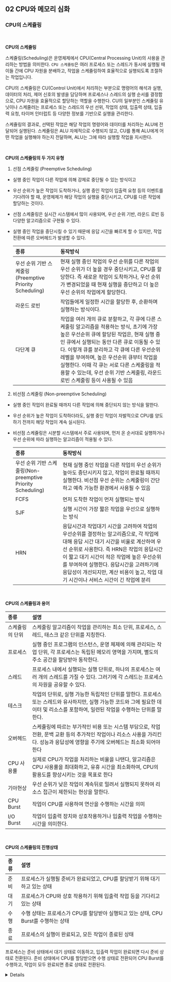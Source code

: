 ## 02 CPU와 메모리 심화

### CPU의 스케쥴링
<br/>

**CPU의 스케쥴링**<br/>

스케쥴링(Scheduling)은 운영체제에서 CPU(Central Processing Unit)의 사용을 관리하는 방법을 의미한다. `CPU 스케쥴링`은 여러 프로세스 또는 스레드가 동시에 실행될 때 이들 간에 CPU 자원을 분배하고, 작업을 스케쥴링하여 효율적으로 실행되도록 조절하는 작업입니다. 

CPU의 스케쥴링은 CU(Control Unit)에서 처리하는 부분으로 명령어의 해석과 실행, 데이터의 처리, 제어 신호의 발생을 담당하며 프로세스나 스레드의 실행 순서를 결정함으로, CPU 자원을 효율적으로 할당하는 역할을 수행한다. CU의 일부분인 스케쥴링 유닛이나 스케줄러는 프로세스 또는 스레드의 우선 선위, 작업의 상태, 입출력 상태, 입출력 요청, 타이머 인터럽트 등 다양한 정보를 기반으로 실행을 관리한다. 

스케쥴링의 결과로, 선택된 작업은 해당 작업의 명령어와 데이터를 처리하는 ALU에 전달되어 실행된다. 스케쥴링은 ALU 자체적으로 수행되지 않고, CU를 통해 ALU에게 어떤 작업을 실행해야 하는지 전달하며, ALU는 그에 따라 실행할 작업을 지시한다. 

<br/>

**CPU의 스케쥴링의 두 가지 유형**<br/>
1. 선점 스케줄링 (Preemptive Scheduling)
- 실행 중인 작업이 다른 작업에 의해 강제로 중단될 수 있는 방식이고
- 우선 순위가 높은 작업이 도착하거나, 실행 중인 작업이 입출력 요청 등의 이벤트를 기다려야 할 때, 운영체제가 해당 작업의 실행을 중단시키고, CPU를 다른 작업에 할당하는 것이다. 
- 선점 스케줄링은 실시간 시스템에서 많이 사용되며, 우선 순위 기반, 라운드 로빈 등 다양한 알고리즘으로 구현될 수 있다. 
- 실행 중인 작업을 중단시킬 수 있기 때문에 응답 시간을 빠르게 할 수 있지만, 작업 전환에 따른 오버헤드가 발생할 수 있다. 

  |종류|동작방식|
  |:--|:--|
  |우선 순위 기반 스케줄링(Preemptive Priority Scheduling)|현재 실행 중인 작업의 우선 순위를 다른 작업의 우선 순위가 더 높을 경우 중단시키고, CPU를 할당한다. 즉 새로운 작업이 도착하거나, 우선 순위가 변경되었을 때 현재 실행을 중단하고 더 높은 우선 순위의 작업에게 할당한다.|
  |라운드 로빈|작업들에게 일정한 시간을 할당한 후, 순환하며 실행하는 방식이다.|
  |다단계 큐|작업을 여러 개의 큐로 분할하고, 각 큐에 다른 스케줄링 알고리즘을 적용하는 방식, 초기에 가장 높은 우선순위 큐에 할당된 작업은, 현재 실행 중인 큐에서 실행되는 동안 다른 큐로 이동될 수 있다. 이렇개 큐를 분리하고 각 큐에 다른 우선순위 레벨을 부여하며, 높은 우선순위 큐부터 작업을 실행한다. 이때 각 큐는 서로 다른 스케줄링을 적용할 수 있는데, 우선 순위 기반 스케줄링, 라운드 로빈 스케줄링 등이 사용될 수 있음|

2. 비선점 스케줄링 (Non-preemptive Scheduling)
- 실행 중인 작업이 완료될 때까지 다른 작업에 의해 중단되지 않는 방식을 말한다. 
- 우선 순위가 높은 작업이 도착하더라도, 실행 중인 작업이 자발적으로 CPU를 양도하기 전까지 해당 작업이 계속 실시된다. 
- 비선점 스케쥴링은 시분할 시스템에서 주로 사용되며, 먼저 온 순서대로 실행하거나 우선 순위에 따라 실행하는 알고리즘이 적용될 수 있다. 

  |종류|동작방식|
  |:--|:--|
  |우선 순위 기반 스케줄링(Non-preemptive Priority Scheduling)|현재 실행 중인 작업을 다른 작업의 우선 순위가 높아도 중단시키지 않고, 작업이 완료될 때까지 실행한다. 비선점 우선 순위는 스케줄링이 간단하고 예측 가능한 환경에서 사용될 수 있음|
  |FCFS|먼저 도착한 작업이 먼저 실행되는 방식|
  |SJF|실행 시간이 가장 짧은 작업을 우선으로 실행하는 방식|
  |HRN|응답시간과 작업대기 시간을 고려하여 작업의 우선순위를 결정하는 알고리즘으로, 각 작업에 대해 응답 시간 대기 시간을 비율로 계산하여 우선 순위로 사용한다. 즉 HRN은 작업의 응답시간이 짧고 대기 시간이 적은 작업에 높은 우선순위를 부여하여 실행한다. 응답시간을 고려하기에 응답성이 개선되지만, 계산 비용이 높고, 작업 대기 시간이나 서비스 시간이 긴 작업에 분리|

  <br/>

**CPU의 스케쥴링과 용어**<br/>

  |종류|설명|
  |:--|:--|
  |스케쥴링의 단위|스케줄링 알고리즘이 작업을 관리하는 최소 단위, 프로세스, 스레드, 태스크 같은 단위를 지칭한다.|
  |프로세스|실행 중인 프로그램의 인스턴스, 운영 체제에 의해 관리되는 작업 단위, 각 프로세스는 독립된 메모리 영역을 가지며, 별도의 주소 공간을 할당받아 동작한다. |
  |스레드|프로세스 내에서 실행되는 실행 단위로, 하나의 프로세스는 여러 개의 스레드를 가질 수 있다. 그러기에 각 스레드는 프로세스의 자원을 공유할 수 있다.|
  |테스크|작업의 단위로, 실행 가능한 독립적인 단위를 말한다. 프로세스 또는 스레드와 유사하지만, 실행 가능한 코드와 그에 필요한 데이터 및 리소스를 포함하여, 일련된 작업을 수행하는 단위를 말한다.|
  |오버헤드|스케쥴링에 따르는 부가적인 비용 또는 시스템 부담으로, 작업 전환, 문백 교환 등의 추가적인 작업이나 리소스 사용을 가리킨다. 성능과 응답성에 영향을 주기에 오버헤드는 최소화 되어야 한다|
  |CPU 사용률|실제로 CPU가 작업을 처리하는 비율을 나탠다, 알고리즘은 CPU 사용률을 최대화하고, 유휴 시간을 최소화하여, CPU의 활용도를 향상시키는 것을 목표로 한다|
  |기아현상| 우선 순위가 낮은 작업이 계속뒤로 밀려서 실행되지 못하여 리소스 접근이 제한되는 현상을 말한다.|
  |CPU Burst|작업이 CPU를 사용하여 연산을 수행하는 시간을 의미|
  |I/O Burst| 작업이 입출력 장치와 상호작용하거나 입출력 작업을 수행하는 시간을 의미한다.|
  

<br/>

**CPU의 스케쥴링의 진행상태**<br/>

  |종류|설명|
  |:--|:--|
  |준비|프로세스가 실행될 준비가 완료되었고, CPU를 할당받기 위해 대기하고 있는 상태|
  |대기|프로세스가 CPU와 상호 작용하기 위해 입출력 작업 등을 기다리고 있는 상태|
  |수행|수행 상태는 프로세스가 CPU를 할당받아 실행되고 있는 상태, CPU Burst를 수행하는 상태|
  |종료|프로세스의 실행이 완료되고, 모든 작업이 종료된 상태|

  프로세스는 준비 상태에서 대기 상태로 이동하고, 입출력 작업이 완료되면 다시 준비 상태로 전환된다. 준비 상태에서 CPU를 할당받으면 수행 상태로 전환되어 CPU Burst를 수행하고, 작업이 모두 완료되면 종료 상태로 전환된다.



<details>
<summay>정리전 내용들</summay>

**CPU 심화, 스케쥴링**
- 프로세서 : 프로그램을 실행해주는 주체 `ex. 카카오톡`
- 쓰레드 : 작업을 처리해주는 주제 `ex. 메시지 발송`
- CPU를 잘 사용하기 위해서는 프로세서를 잘 배정해야 한다. 이는 한정된 자원으로 최대한 성능을 이끌어내야 하기 때문이다. 
- 운영체제(OS)는 실행 대기중인 프로그램(프로세서)들에게 CPU 자원 배정을 적절히 하여 시스템의 성능을 끌어올릴 수 있게 됩니다. 

- `오버헤드 최소화` : 프로세서가 필요한 자원보다 더 많이 사용하는 것, `투머치`
- `사용률 최대화` : `알잘딱깔쎈`
- `공평하게 분배, 기아현상` : 프로세스가 자원할당을 못받아서 대기하고 있는 상태 

**CPU 심화, 스케쥴링 단위**
1. CPU Brust : 프로세서의 사용중에 연속적으로 CPU를 사용하는 구간, 실제 스케쥴링의 단위
2. I/O Brust : 입력대기, 출력 대기의 시간 
3. `스케쥴링 알고리즘의 평가` : CPU 이용률(작업처리하난 시간의 비율), 처리량(시간당 처리하는 프로세서의 수),  총 처리시간, 대기시간, 응답시간
 
**CPU 심화, 스케쥴링 종류**
1. 선점 스케쥴링 : OS가 나서서 CPU사용권을 '선점'하고, 특정 요건에 따라 각 프로세스의 요청이 있을 때 프로세스에게 분배하는 방식, OS가 필요에 따라 프로세스의 요청이 있을 때 강제로 회수할 수 있다. 

    - `우선순위 스케줄링` : 미리 주어진 프로세스의 우선순위에 따라서 할당, 그러나 우선순위가 낮은 프로세스는 할당되지 않기도 하는 문제가 있을 수 있으며, 대기사간이 높은 기아 현상이 발생될 수 있다.  
    - `라운드로빈` :정해진 시간 할당량 만큼 프로세스를 할당한 뒤, 작업이 끝난 프로세스는 준비완료 큐(순환 큐)의 가장 마지막에 가서 재할당을 기다리는 방법, `빈번한 문맥 전환(Context Switching)이 발생`
    - `다단계 큐` : 준비완료 큐를 여러개의 큐로 분류하여 각 큐가 각각 다른 스케쥴링 알고리즘을 가지는 방식. 메모리 크기, 우선순위, 유형 등 프로세스의 특성에 따라 하나의 큐에 영구적으로 할당

2. 비선점 스케쥴링 : 어떤 프로세스가 CPU를 할당받으면 그 프로세스가 종료되거나, 입출력 요구가 발생하여 자발적으로 중지될 때 까지 계속 실행되도록 보장하는 방법있다. 

    - 순서대로 처리되는 공정성, 응답시간을 예상
    - 호출빈도가 낮고, 문백교환에 의한 오버헤드가 적다.
    - 그러나 CPU 사용시간이 긴 프로세스가 다른 프로세스들을 대기시킬 수 있다는 단점 

    - `First Come , First Serve` : FIFO큐(먼저 입력된것 먼저 출력), 큐에 도착한 순서대로 
      - 호위효과(Convoy Effect) : 프로세서가 선점되면, 나머지 프로세서들이 대기하는 것 
    - `Shorted Job First` : 버스트 타임이 가장 짦은, 최단작업을 우선 스케쥴링 하는 알고리즘
      - 대기 시간이 가장 작다. 
      - 다음 프로세서의 버스트시간을 계산하기 어렵다는 단점이 있다. 
    - `Highest Response-ratio Next` : 우선순위를 계산하여 점유 불평등을 보완  

**CPU 스케줄링 정리**
1. 준비상태 : 예, 카카오톡을 띄워서 메시지를 입력하고 있을 때
2. 대기상태 : 카카오톡이 비활성화 되어있거나, 가만히 상대방의 답장을 기다릴때
3. 수행상태 : 사용자가 메시지를 발송하거나 상대방의 메시지를 수신할때
4. 종료상태 : 카카오톡 프로그램을 종료 


**메모리 심화, 캐시란?**

    메모리 계층은 경제성 때문이었다. 

- `캐시` : 데이터를 저장해 놓는 임시서장소로, CPU(MMU)가 메인 메모리에서 데이터를 읽어오는 작업을 처리할 때, 캐시가 중간에서 한번 더 메인메모리의 데이터를 복사해두는 거라고 보면 된다.
- `병목현상 개선` : 빠른 장치와 느린 장치 사이의 속도 차이를 줄이기 위한 메모리 
- 캐시는 계층과 계층 사이의 속도차이를 해결하기 위한 임시 저장소이다. 
- `레지스터` : CPU의 연산을 위한 저장소 
- `SRAM` : 말그대로 임시저장소 역할을 수행하기 구분합니다. 

**메모리 심화, 캐시와 지역성**
1. 시간 지역성 : 최근 사용한 데이터에 다시 접근하려는 특성으로, for문의 i에 해당된다. 

```javascript 
for(let i=0; i<5; i++){
	console.log(i) // 0 1 2 3 4
}
```

2. 공간 지역성 : 최근 접근한 데이터를 이루고 있는 공간이나 그 가까운 공간에 접근하는 특성으로, arr 배열 원소에 대한 공간을 의미한다. 

```javascript 
let arr = [];

for(let i=0; i<5; i++){
	arr.push(i)
}
// arr = [0,1,2,3,4]
```

**메모리 심화, 캐시 getter, Miss**
1. `캐시히트` : 캐시에서 원하는 데이터를 찾는 것, 위치도 가깝고 CPU 내부버스를 기반으로 작동
2. `캐시미스` : 해당 데이터가 없기에, 주메모리로 가서 데이터를 찾아오는 것, 
3. `캐시매핑` : 캐시의 히트률을 높이는 것이다. 
  - (1) 직접매핑 : 주소값으로 매핑, 충돌이 발생
  - (2) 연관매핑 : 순서를 일치하지 않고 관련성으로 매핑, 충돌은 적지만, 모든 블록을 탐색 느림
  - (3) 집한 연관 매핑 : 순서일치, 집합을 둬서 저장, 블록화, 검색이 효율적이다. 

**메모리 심화, 메모리 할당**
1. 연속할당 : 
  - 고정분할(내부 단편화 발생, 메모리보다 작은 프로그램이 작은 경우, 공간이 많이 비는 것)
  - 가변분할 방식(메모리보다 프로그램이 커서 들어가지 못하는 공간이 많이 발생)
2. 불연속 할당 : 운영체제에서 여러 개의 작업을 효율적으로 수행하는 부분에서 불연석 할당방식을 사용
  - 페이징 : 페이지 단위로 나누어, 메모리의 서로 다른 위치에 프로세서를 할당, 빈데이터의 크기가 균일하지 않은 문제가 사라지지만, 주소 변환이 복잡하다. 
  - 세그멘테이션 : 의미단위로 나누어, 공유와 보안 측면이 좋다. 빈데이터 크가가 균일하지 않은 문제 발생
  - 페이지드 세그멘테이션 : 공유나 보안은 세그먼트로, 문리적 메모리는 페이지로 나눈다. 

**메모리 심화, 메모리 할당, 페이지 교체 알고리즘**
1. 오프라인 알고리즘 : 입력 데이터를 모두 가지고 있는 알고리즘, 실행시간 공간 사용량을 예측할 수 있다. 
2. 시간기반 알고리즘
  - FIFO(First In First Out) : 가장 먼저 온 페이지를 교체 영역에 가장 먼저 놓는 방법, 구현이 간단하지만, 오래된 데이터가 최근에 사용된 데이터와 비슷한 경우에 성능이 저하될 수 있습니다.
  - LRU(Least Recently Used) : 참조가 가장 오래된 페이지를 교체하는 방법, 오랜된 것을 파악하기 위해 각 페이지마다 계수기, 스택을 두어야한다는 문제점 발생하지만, 캐시 히트(hit)율을 높일 수 있습니다. 
  - NUR(Not Used Recently) : clock 알고리즘 최근사용여부를 0,1로 표시하여 교체하는 방법
    - LRU : 데이터를 사용할 때마다 최근 사용 시간을 갱신
    - NUR : 사용하지 않은 데이터를 주기적으로 스캔하여 최근 사용 여부를 판단
3. 빈도기반 알고리즘 
  - LFU(Least Frequently Used) : 가장 참조 횟수가 적은 페이지를 교체, LFU 알고리즘은 일부 데이터가 빈번하게 사용되는 경우에는 성능 저하가 발생할 수 있습니다.


**리액트의 상태관리와 메모리**

리액트의 상태관리는 메모리 부분에서 중요한 요소이다. 대표적으로 `리덕스`와 `리액트쿼리` 라이브러리가 있고 이 둘은 메모리 측면에서 상태관리의 방식이 다르다. 간략하게 리덕스는 전역 상태를 관리하는 중앙 집중식 스토어를 사용하고, 리액트 쿼리는 캐시를 사용하여 컴포넌트 트리 내에서 데이터를 쿼리하고 관리한다. 

  - 컴포넌트 트리 : 컴포넌트들이 계층적으로 구성되는 구조
  - 쿼리 : 데이터를 요청하고 가져오는 작업으로, 컴포넌트가 필요한 데이터를 요청하고 해당 데이터를 캐싱하여 재사용할 수 있게 해준다. 
  - `컴포넌트 트리 내에서 데이터를 쿼리하고` : 컴포넌트는 필요한 데이터에 대한 쿼리를 수행하고, 이전에 캐싱된 데이터를 사용하여 성능을 향상시키고 중복된 요청을 피할 수 있게 된다. 

1. 리덕스와 메모리 : 리덕스의 상태는 주 메모리에 저장되며, 상태 변경 시 해당 상태를 사용하는 모든 컴포넌트가 업데이트 된다. 

  그러나 캐시에 대한 부분이 없기에 다른 컴포넌트로 이동한 후에 동일한 요청을 수행할 경우, 리덕스는 요청을 다시 실행한다. 이를 통해 중복된 네트워크 요청이 발생될 수 있고, 필요하지 않은 데이터 요청을 실행할 수 있다는 점을 의미한다. 그러기에 네트워크 요청과 관련된 성능 개선을 위해서는 캐싱, 메모이제이션 등의 방법을 추가로 사용하여 중복 요청을 피하고 불필요한 네트워트 요청을 최소화하는 작업이 필요하다. 

  - ThunkAPI 기준, Reselect와 같은 라이브러리를 사용하면 메모이제이션을 활용
  - ThunkAPI를 사용하면 리덕스에서 네트워크 요청을 수행할 수 있지만, 리액트 쿼리는 네트워크 요청에 특화된 상태 관리 라이브러리로써 더 효율적일 수 있습니다.
  - 리덕스와 ThunkAPI는 상태 관리와 비동기 작업을 위해 강력한 도구입니다. 그러나 네트워크 요청에 초점을 두는 경우에는 리액트 쿼리가 더 많은 기능과 편의성을 제공할 수 있습니다. 따라서 프로젝트의 요구 사항과 상황에 맞게 리액트 쿼리를 활용하여 네트워크 요청을 처리하는 것이 좋을 수 있습니다.

2. 리액트쿼리와 메모리 : 리액트의 공식 상태관리 라이브러리인데, 캐시를 사용하여 데이터를 저장하고 관리한다. 리액트 쿼리의 캐시는 컴포넌트 트리 내에서 데이터를 효율적으로 쿼리하고 캐싱하여 성능을 최적화한다. 컴포넌트는 데이터를 구독하고 필요한 경우 쿼리를 실행하여 데이터를 가져온다. 다른 컴포넌트에서 동일한 데이터에 대한 쿼리를 수행할 때 재사용될 수 있다. 

    이때 주의할 점은 해당 컴포넌트와 그 하위 컴포넌트 간에 데이터를 공유할 수 있도록 동작한다는 것이다. 그러나 형제 컴포넌트 간에는 직접적인 데이터 공유가 가능하지 않다. 이를 위해서는 데이터를 상위 컴포넌트의 상태로 끌어올리고, 이를 props로 하위 컴포넌트에 전달하여 형제 컴포넌트 간에 데이터 공유를 구현해야 한다. 

    이때, URL이 다르면 새로운 데이터 요청을 수행하는데, 같은 URL에 대한 동일한 요청에 대해서는 리액트 쿼리의 퀴리의 캐시에서 이전에 요청한 데이터를 가져온다. 즉 다른 컴포넌트로 이동했다가 해당 컴포넌트로 돌아오면, 리액트 쿼리는 이전에 쿼리한 데이터를 캐시에서 가져와서 사용한다. 이를 통해 중복 요청을 효과적으로 방지하고, 불필요한 네트워크 요청을 줄여 성능을 개선하는 데 도움이 된다. 
</details>